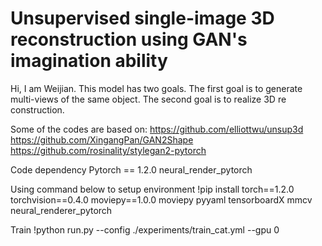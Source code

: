 # Unsupervised single-image 3D reconstruction using GAN's imagination ability


Hi, I am Weijian.
This model has two goals. The first goal is to generate multi-views of the same object. The second goal is to realize 3D re construction.



Some of the codes are based on:
https://github.com/elliottwu/unsup3d
https://github.com/XingangPan/GAN2Shape
https://github.com/rosinality/stylegan2-pytorch


Code dependency
Pytorch == 1.2.0
neural_render_pytorch


Using command below to setup environment
!pip install torch==1.2.0 torchvision==0.4.0 moviepy==1.0.0 moviepy pyyaml tensorboardX mmcv neural_renderer_pytorch

Train
!python run.py --config ./experiments/train_cat.yml --gpu 0

